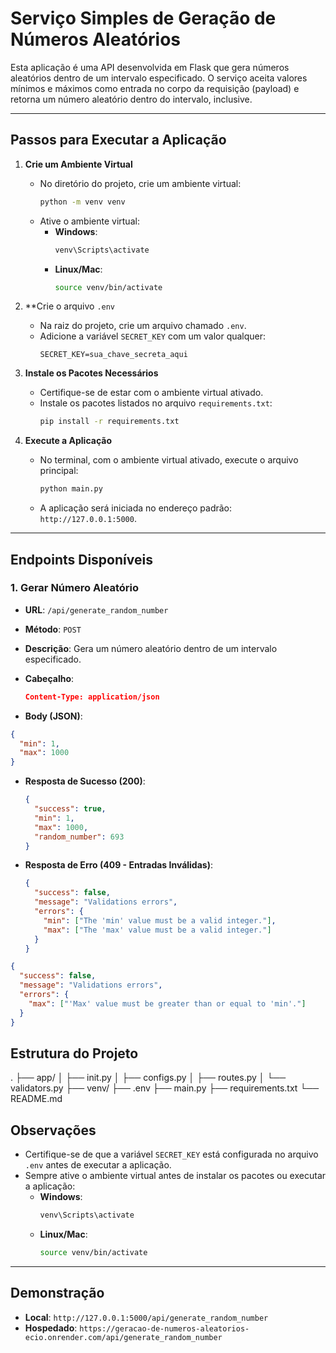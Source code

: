 # Serviço Simples de Geração de Números Aleatórios

Esta aplicação é uma API desenvolvida em Flask que gera números aleatórios dentro de um intervalo especificado. O serviço aceita valores mínimos e máximos como entrada no corpo da requisição (payload) e retorna um número aleatório dentro do intervalo, inclusive.

---

## Passos para Executar a Aplicação

1. **Crie um Ambiente Virtual**

   - No diretório do projeto, crie um ambiente virtual:
     ```bash
     python -m venv venv
     ```
   - Ative o ambiente virtual:
     - **Windows**:
       ```bash
       venv\Scripts\activate
       ```
     - **Linux/Mac**:
       ```bash
       source venv/bin/activate
       ```

2. \*\*Crie o arquivo `.env`

   - Na raiz do projeto, crie um arquivo chamado `.env`.
   - Adicione a variável `SECRET_KEY` com um valor qualquer:
     ```env
     SECRET_KEY=sua_chave_secreta_aqui
     ```

3. **Instale os Pacotes Necessários**

   - Certifique-se de estar com o ambiente virtual ativado.
   - Instale os pacotes listados no arquivo `requirements.txt`:
     ```bash
     pip install -r requirements.txt
     ```

4. **Execute a Aplicação**

   - No terminal, com o ambiente virtual ativado, execute o arquivo principal:
     ```bash
     python main.py
     ```
   - A aplicação será iniciada no endereço padrão: `http://127.0.0.1:5000`.

---

## Endpoints Disponíveis

### 1. **Gerar Número Aleatório**

- **URL**: `/api/generate_random_number`
- **Método**: `POST`
- **Descrição**: Gera um número aleatório dentro de um intervalo especificado.
- **Cabeçalho**:

  ```json
  Content-Type: application/json
  ```

- **Body (JSON)**:

```json
{
  "min": 1,
  "max": 1000
}
```

- **Resposta de Sucesso (200)**:

  ```json
  {
    "success": true,
    "min": 1,
    "max": 1000,
    "random_number": 693
  }
  ```

- **Resposta de Erro (409 - Entradas Inválidas)**:
  ```json
  {
    "success": false,
    "message": "Validations errors",
    "errors": {
      "min": ["The 'min' value must be a valid integer."],
      "max": ["The 'max' value must be a valid integer."]
    }
  }
  ```

```json
{
  "success": false,
  "message": "Validations errors",
  "errors": {
    "max": ["'Max' value must be greater than or equal to 'min'."]
  }
}
```

## Estrutura do Projeto

. ├── app/
│ ├── init.py
│ ├── configs.py
│ ├── routes.py
│ └── validators.py
├── venv/
├── .env
├── main.py
├── requirements.txt
└── README.md

## Observações

- Certifique-se de que a variável `SECRET_KEY` está configurada no arquivo `.env` antes de executar a aplicação.
- Sempre ative o ambiente virtual antes de instalar os pacotes ou executar a aplicação:
  - **Windows**:
    ```bash
    venv\Scripts\activate
    ```
  - **Linux/Mac**:
    ```bash
    source venv/bin/activate
    ```

---


## Demonstração

- **Local**: `http://127.0.0.1:5000/api/generate_random_number`
- **Hospedado**: `https://geracao-de-numeros-aleatorios-ecio.onrender.com/api/generate_random_number`
